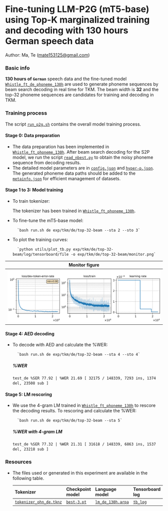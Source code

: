 # Fine-tuning LLM-P2G (mT5-base) using Top-K marginalized training and decoding with 130 hours German speech data
Author: Ma, Te (mate153125@gmail.com)
### Basic info

__130 hours of `German`__ speech data and the fine-tuned model [`Whistle_ft_de_phoneme_130h`](../../../Crosslingual/de/Whistle_ft_phoneme_130h/readme.md) are used to generate phoneme sequences by beam search decoding in real time for TKM. The beam width is __32__ and the top-32 phoneme sequences are candidates for training and decoding in TKM. 


### Training process

The script [`run_p2g.sh`](../../../../run_p2g.sh) contains the overall model training process.

#### Stage 0: Data preparation
* The data preparation has been implemented in [`Whistle_ft_phoneme_130h`](../../../Crosslingual/de/Whistle_ft_phoneme_130h/readme.md). After beam search decoding for the S2P model, we run the script [`read_nbest.py`](../../../../local/read_nbest.py) to obtain the noisy phoneme sequence from decoding results.
* The detailed model parameters are in [`config.json`](config.json) and [`hyper-p.json`](hyper-p.json). The generated phoneme data paths should be added to the [`metainfo.json`](../../../data/metainfo.json) for efficient management of datasets.

#### Stage 1 to 3: Model training

* To train tokenizer:

    The tokenizer has been trained in [`Whistle_ft_phoneme_130h`](../../../Crosslingual/de/Whistle_ft_phoneme_130h/readme.md).

* To fine-tune the mT5-base model:

        `bash run.sh de exp/tkm/de/top-32-beam --sta 2 --sto 3`
* To plot the training curves:

        `python utils/plot_tb.py exp/tkm/de/top-32-beam/log/tensorboard/file -o exp/tkm/de/top-32-beam/monitor.png`

|     Monitor figure    |
|:-----------------------:|
|![tb-plot](./monitor.png)|

#### Stage 4: AED decoding
* To decode with AED and calculate the %WER:

        `bash run.sh de exp/tkm/de/top-32-beam --sta 4 --sto 4`

    ##### %WER
    ```
    test_de %SER 77.92 | %WER 21.69 [ 32175 / 148339, 7293 ins, 1374 del, 23508 sub ]
    ```

#### Stage 5: LM rescoring

* We use the 4-gram LM trained in [`Whistle_ft_phoneme_130h`](../../../Crosslingual/de/Whistle_ft_phoneme_130h/readme.md) to rescore the decoding results.
To rescoring and calculate the %WER:

        `bash run.sh de exp/tkm/de/top-32-beam --sta 5`

    ##### %WER with 4-gram LM
    ```
    test_de %SER 77.32 | %WER 21.31 [ 31618 / 148339, 6863 ins, 1537 del, 23218 sub ]
    ```

### Resources
* The files used or generated in this experiment are available in the following table.

     | Tokenizer | Checkpoint model | Language model | Tensorboard log |
    | ----------- | ----------- | ----------- | ----------- |
    |  [`tokenizer_phn_de.tknz`](http://cat-ckpt.oss-cn-beijing.aliyuncs.com/cat-multilingual/cv-lang10/dict/de/tokenizer_phn_de.tknz?OSSAccessKeyId=LTAI5tF9KeigLW4UoLbK9vnJ&Expires=1780655530&Signature=sZpxg5fqgb7x7mBiO41eASYDm1A%3D) | [`best-3.pt`](http://cat-ckpt.oss-cn-beijing.aliyuncs.com/cat-multilingual/llm-p2g/exp/de/top-32-beam_best-3.pt?OSSAccessKeyId=LTAI5tF9KeigLW4UoLbK9vnJ&Expires=2064492374&Signature=KR0WniNTkryJgOCNwsf1hIZfGlI%3D) | [`lm_de_130h.arpa`](http://cat-ckpt.oss-cn-beijing.aliyuncs.com/cat-multilingual/cv-lang10/dict/de/lm_de_130h_4gram.arpa?OSSAccessKeyId=LTAI5tF9KeigLW4UoLbK9vnJ&Expires=2064482365&Signature=d9O7zLIJ1mGmhoXSYo9Vd0i1UDQ%3D) | [`tb_log`](http://cat-ckpt.oss-cn-beijing.aliyuncs.com/cat-multilingual/llm-p2g/exp/de/tb_log_top-32-beam.tar.gz?OSSAccessKeyId=LTAI5tF9KeigLW4UoLbK9vnJ&Expires=2064492406&Signature=bcOchcDr4qlCGTHTpbPCzcgvwhQ%3D) |
